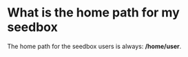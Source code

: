 # What is the home path for my seedbox

The home path for the seedbox users is always: **/home/user**.
